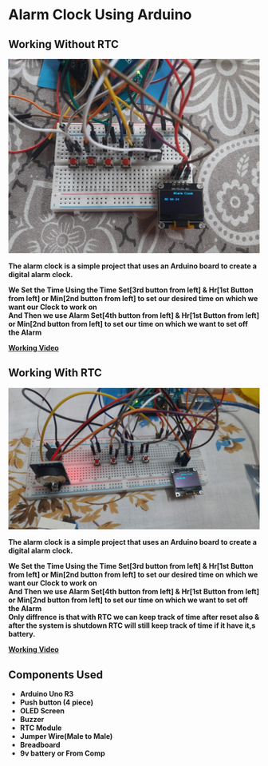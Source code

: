 # Alarm Clock Using Arduino



## Working Without RTC 

<img src="./img/working.jpg">

<b>The alarm clock is a simple project that uses an Arduino board to create a digital alarm clock.

<B> We Set the Time Using the Time Set[3rd button from left] & Hr[1st Button from left] or Min[2nd button from left] to set our desired time on which we want our Clock to work on 
<br>
And Then we use Alarm Set[4th button from left] &  Hr[1st Button from left] or Min[2nd button from left] to set our time on which we want to set off the Alarm

[Working Video](https://youtu.be/FyzLXWyv_0Y?si=rIHmtsyXhOoqSvDV)


## Working With RTC 

<img src="./img/rtcworking.jpg">

<b>The alarm clock is a simple project that uses an Arduino board to create a digital alarm clock.

<B> We Set the Time Using the Time Set[3rd button from left] & Hr[1st Button from left] or Min[2nd button from left] to set our desired time on which we want our Clock to work on 
<br>
And Then we use Alarm Set[4th button from left] &  Hr[1st Button from left] or Min[2nd button from left] to set our time on which we want to set off the Alarm
<br>
Only diffrence is that with RTC we can keep track of time after reset also & after the system is shutdown RTC will still keep track of time if it have it,s battery.

[Working Video](https://youtu.be/dzMqlqhSdtc?si=7AVkGLfjPW7j-QYa)

## Components Used 

<ul>
<li>Arduino Uno R3</li>
<li>Push button (4 piece)</li>
<li>OLED Screen</li>
<li>Buzzer</li>
<li>RTC Module </li>
<li>Jumper Wire(Male to Male)</li>
<li>Breadboard</li>
<li>9v battery or From Comp </li>

